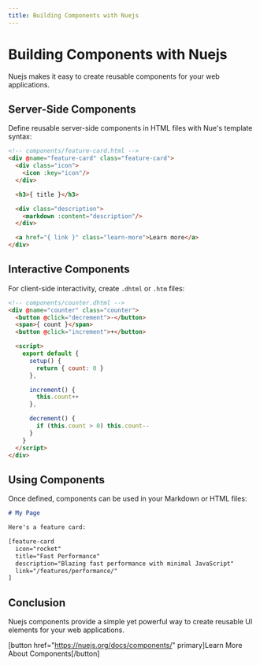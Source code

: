 ```yaml
---
title: Building Components with Nuejs
---
```


# Building Components with Nuejs

Nuejs makes it easy to create reusable components for your web applications.

## Server-Side Components

Define reusable server-side components in HTML files with Nue's template syntax:

```html
<!-- components/feature-card.html -->
<div @name="feature-card" class="feature-card">
  <div class="icon">
    <icon :key="icon"/>
  </div>

  <h3>{ title }</h3>

  <div class="description">
    <markdown :content="description"/>
  </div>

  <a href="{ link }" class="learn-more">Learn more</a>
</div>
```

## Interactive Components

For client-side interactivity, create `.dhtml` or `.htm` files:

```html
<!-- components/counter.dhtml -->
<div @name="counter" class="counter">
  <button @click="decrement">-</button>
  <span>{ count }</span>
  <button @click="increment">+</button>

  <script>
    export default {
      setup() {
        return { count: 0 }
      },

      increment() {
        this.count++
      },

      decrement() {
        if (this.count > 0) this.count--
      }
    }
  </script>
</div>
```

## Using Components

Once defined, components can be used in your Markdown or HTML files:

```md
# My Page

Here's a feature card:

[feature-card 
  icon="rocket" 
  title="Fast Performance" 
  description="Blazing fast performance with minimal JavaScript"
  link="/features/performance/"
]
```

## Conclusion

Nuejs components provide a simple yet powerful way to create reusable UI elements for your web applications.

[button href="https://nuejs.org/docs/components/" primary]Learn More About Components[/button]
